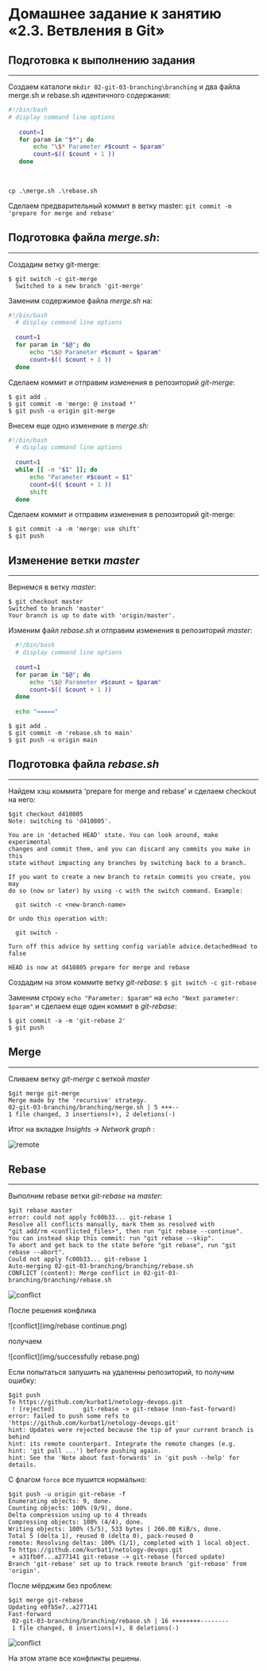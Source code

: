 # Домашнее задание к занятию «2.3. Ветвления в Git»


## Подготовка к выполнению задания

---

Создаем каталоги `mkdir 02-git-03-branching\branching` и два файла merge.sh и rebase.sh идентичного содержания:


```bash
#!/bin/bash
# display command line options
  
   count=1
   for param in "$*"; do
       echo "\$* Parameter #$count = $param"
       count=$(( $count + 1 ))
   done
   
   
```

```
cp .\merge.sh .\rebase.sh
```
Сделаем предварительный коммит в ветку master:
`git commit -m 'prepare for merge and rebase'`



## Подготовка файла *merge.sh*:

---

Создадим ветку git-merge:
```
$ git switch -c git-merge
  Switched to a new branch 'git-merge'
```
Заменим содержимое файла *merge.sh* на:
```bash
#!/bin/bash
  # display command line options
  
  count=1
  for param in "$@"; do
      echo "\$@ Parameter #$count = $param"
      count=$(( $count + 1 ))
  done
```
Сделаем коммит и отправим изменения в репозиторий *git-merge*:
```
$ git add .
$ git commit -m 'merge: @ instead *'
$ git push -u origin git-merge
```
Внесем еще одно изменение в *merge.sh*:
```bash
#!/bin/bash
  # display command line options
  
  count=1
  while [[ -n "$1" ]]; do
      echo "Parameter #$count = $1"
      count=$(( $count + 1 ))
      shift
  done
```
Сделаем коммит и отправим изменения в репозиторий git-merge:
```
$ git commit -a -m 'merge: use shift'
$ git push 
```
## Изменение ветки *master*

---
Вернемся в ветку *master*:
```
$ git checkout master
Switched to branch 'master'
Your branch is up to date with 'origin/master'.
```
Изменим файл *rebase.sh* и отправим изменения в репозиторий *master*:
```bash
  #!/bin/bash
  # display command line options
  
  count=1
  for param in "$@"; do
      echo "\$@ Parameter #$count = $param"
      count=$(( $count + 1 ))
  done
  
  echo "====="
```
```
$ git add .
$ git commit -m 'rebase.sh to main'
$ git push -u origin main
```
## Подготовка файла *rebase.sh*

---
Найдем хэш коммита 'prepare for merge and rebase' и сделаем checkout на него:
```
$git checkout d410805
Note: switching to 'd410805'.

You are in 'detached HEAD' state. You can look around, make experimental
changes and commit them, and you can discard any commits you make in this
state without impacting any branches by switching back to a branch.

If you want to create a new branch to retain commits you create, you may
do so (now or later) by using -c with the switch command. Example:

  git switch -c <new-branch-name>

Or undo this operation with:

  git switch -

Turn off this advice by setting config variable advice.detachedHead to false

HEAD is now at d410805 prepare for merge and rebase
```
Создадим на этом коммите ветку *git-rebase*:
`$ git switch -c git-rebase`

Заменим строку `echo "Parameter: $param"` на `echo "Next parameter: $param"` и сделаем еще один коммит в *git-rebase*:
```
$ git commit -a -m 'git-rebase 2'
$ git push
```
## Merge

---
Сливаем ветку *git-merge* с веткой *master*
```
$git merge git-merge
Merge made by the 'recursive' strategy.
02-git-03-branching/branching/merge.sh | 5 +++--
1 file changed, 3 insertions(+), 2 deletions(-)
```
Итог на вкладке *Insights -> Network graph* :

![remote](img/merge.png)

## Rebase

---
Выполним rebase ветки *git-rebase* на *master*:
```
$git rebase master
error: could not apply fc00b33... git-rebase 1
Resolve all conflicts manually, mark them as resolved with
"git add/rm <conflicted_files>", then run "git rebase --continue".
You can instead skip this commit: run "git rebase --skip".
To abort and get back to the state before "git rebase", run "git rebase --abort".
Could not apply fc00b33... git-rebase 1
Auto-merging 02-git-03-branching/branching/rebase.sh
CONFLICT (content): Merge conflict in 02-git-03-branching/branching/rebase.sh
```
![conflict](img/conflict.png)

После решения конфлика

![conflict](img/rebase continue.png)

получаем 

![conflict](img/successfully rebase.png)

Если попытаться запушить на удаленны репозиторий, то получим ошибку:
```
$git push
To https://github.com/kurbat1/netology-devops.git
 ! [rejected]        git-rebase -> git-rebase (non-fast-forward)
error: failed to push some refs to 'https://github.com/kurbat1/netology-devops.git'
hint: Updates were rejected because the tip of your current branch is behind
hint: its remote counterpart. Integrate the remote changes (e.g.
hint: 'git pull ...') before pushing again.
hint: See the 'Note about fast-forwards' in 'git push --help' for details.
```
С флагом `force` все пушится нормально: 
```
$git push -u origin git-rebase -f
Enumerating objects: 9, done.
Counting objects: 100% (9/9), done.
Delta compression using up to 4 threads
Compressing objects: 100% (4/4), done.
Writing objects: 100% (5/5), 533 bytes | 266.00 KiB/s, done.
Total 5 (delta 1), reused 0 (delta 0), pack-reused 0
remote: Resolving deltas: 100% (1/1), completed with 1 local object.
To https://github.com/kurbat1/netology-devops.git
 + a31fb0f...a277141 git-rebase -> git-rebase (forced update)
Branch 'git-rebase' set up to track remote branch 'git-rebase' from 'origin'.
```
После мёрджим без проблем:
```
$git merge git-rebase
Updating e0fb5e7..a277141
Fast-forward
 02-git-03-branching/branching/rebase.sh | 16 ++++++++--------
 1 file changed, 8 insertions(+), 8 deletions(-)
```
![conflict](img/complite.png)

На этом этапе все конфликты решены.
